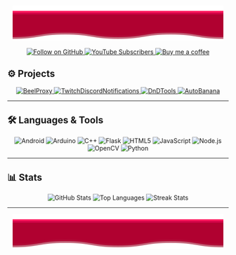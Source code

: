 <p align="center">
  <img src="https://github.com/Beelzebub2/Beelzebub2/blob/main/top.svg" alt="Header Graphic" />
</p>

<p align="center">
  <!-- GitHub follow badge -->
  <a href="https://github.com/Beelzebub2">
    <img
      src="https://img.shields.io/github/followers/Beelzebub2?label=Follow&style=flat-square&logo=github"
      alt="Follow on GitHub"
    />
  </a>
  <!-- YouTube subscribers badge (replace UCRAZ... with your actual channel ID) -->
  <a href="https://www.youtube.com/@beelzebub2">
    <img
      src="https://img.shields.io/youtube/channel/subscribers/UC-4csj4w3jjSfJDBlOfkfkg?label=YouTube&style=flat-square&logo=youtube"
      alt="YouTube Subscribers"
    />
  </a>
  <!-- Ko-fi badge -->
  <a href="https://ko-fi.com/beelzebub_uwu">
    <img
      src="https://img.shields.io/badge/Ko--fi-Support%20Me-FF5E5B?style=flat-square&logo=ko-fi"
      alt="Buy me a coffee"
    />
  </a>
</p>

## ⚙️ Projects

<div align="center">
  <a href="https://github.com/Beelzebub2/BeelProxy" title="Proxy Scraper">
    <img src="https://github-readme-stats-sigma-five.vercel.app/api/pin/?username=Beelzebub2&repo=BeelProxy&theme=react&border_radius=10" alt="BeelProxy" />
  </a>
  <a href="https://github.com/Beelzebub2/TwitchDiscordNotifications" title="Twitch→Discord Notifier">
    <img src="https://github-readme-stats-sigma-five.vercel.app/api/pin/?username=Beelzebub2&repo=TwitchDiscordNotifications&theme=react&border_radius=10" alt="TwitchDiscordNotifications" />
  </a>
  <a href="https://github.com/Beelzebub2/DnDTools" title="DnD Tools">
    <img src="https://github-readme-stats-sigma-five.vercel.app/api/pin/?username=Beelzebub2&repo=DnDTools&theme=react&border_radius=10" alt="DnDTools" />
  </a>
  <a href="https://github.com/Beelzebub2/AutoBanana" title="AutoBanana">
    <img src="https://github-readme-stats-sigma-five.vercel.app/api/pin/?username=Beelzebub2&repo=AutoBanana&theme=react&border_radius=10" alt="AutoBanana" />
  </a>
</div>

---

## 🛠️ Languages & Tools

<p align="center">
  <img alt="Android"          src="https://cdn.jsdelivr.net/gh/devicons/devicon/icons/android/android-original.svg"            width="40" height="40"/>
  <img alt="Arduino"          src="https://cdn.worldvectorlogo.com/logos/arduino-1.svg"                                     width="40" height="40"/>
  <img alt="C++"              src="https://cdn.jsdelivr.net/gh/devicons/devicon/icons/cplusplus/cplusplus-original.svg"    width="40" height="40"/>
  <img alt="Flask"            src="https://cdn.jsdelivr.net/gh/devicons/devicon/icons/flask/flask-original.svg"            width="40" height="40"/>
  <img alt="HTML5"            src="https://cdn.jsdelivr.net/gh/devicons/devicon/icons/html5/html5-original.svg"            width="40" height="40"/>
  <img alt="JavaScript"       src="https://cdn.jsdelivr.net/gh/devicons/devicon/icons/javascript/javascript-original.svg"    width="40" height="40"/>
  <img alt="Node.js"          src="https://cdn.jsdelivr.net/gh/devicons/devicon/icons/nodejs/nodejs-original.svg"          width="40" height="40"/>
  <img alt="OpenCV"           src="https://cdn.jsdelivr.net/gh/devicons/devicon/icons/opencv/opencv-original.svg"            width="40" height="40"/>
  <img alt="Python"           src="https://cdn.jsdelivr.net/gh/devicons/devicon/icons/python/python-original.svg"          width="40" height="40"/>
</p>

---

## 📊 Stats

<div align="center">
  <img src="https://github-readme-stats-sigma-five.vercel.app/api?username=Beelzebub2&show_icons=true&count_private=true&theme=react&border_radius=10"  alt="GitHub Stats" height="150"/>
  <img src="https://github-readme-stats-sigma-five.vercel.app/api/top-langs/?username=Beelzebub2&layout=compact&theme=react&border_radius=10" alt="Top Languages" height="150"/>
  <img src="https://github-readme-streak-stats.herokuapp.com?user=Beelzebub2&theme=react&border_radius=10" alt="Streak Stats" height="150"/>
</div>

---

<!-- START_SECTION:waka -->
<!--END_SECTION:waka-->

<p align="center">
  <img src="https://github.com/Beelzebub2/Beelzebub2/blob/main/bottom.svg" alt="Footer Graphic" style="transform: scaleY(-1);" />
</p>
